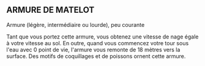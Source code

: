 ## ARMURE DE MATELOT

Armure (légère, intermédiaire ou lourde), peu courante

Tant que vous portez cette armure, vous obtenez une
vitesse de nage égale à votre vitesse au sol. En outre, quand
vous commencez votre tour sous l'eau avec 0 point de vie,
l'armure vous remonte de 18 mètres vers la surface. Des
motifs de coquillages et de poissons ornent cette armure.
